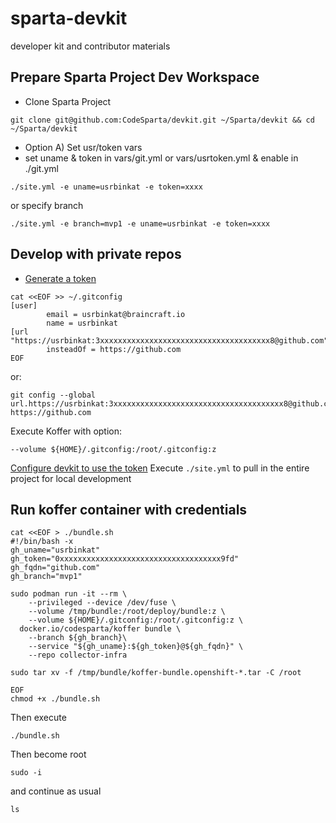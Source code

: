# sparta-devkit
developer kit and contributor materials

## Prepare Sparta Project Dev Workspace
  - Clone Sparta Project
```
git clone git@github.com:CodeSparta/devkit.git ~/Sparta/devkit && cd ~/Sparta/devkit
```
  - Option A) Set usr/token vars 
  - set uname & token in vars/git.yml or vars/usrtoken.yml & enable in ./git.yml
```
./site.yml -e uname=usrbinkat -e token=xxxx
```
or specify branch
```
./site.yml -e branch=mvp1 -e uname=usrbinkat -e token=xxxx
```
## Develop with private repos
  - [Generate a token](https://github.com/settings/tokens)    
    
```
cat <<EOF >> ~/.gitconfig
[user]
        email = usrbinkat@braincraft.io
        name = usrbinkat
[url "https://usrbinkat:3xxxxxxxxxxxxxxxxxxxxxxxxxxxxxxxxxxxxxx8@github.com"]
        insteadOf = https://github.com
EOF
```
or:
```
git config --global url.https://usrbinkat:3xxxxxxxxxxxxxxxxxxxxxxxxxxxxxxxxxxxxxx8@github.com.insteadOf https://github.com
```
Execute Koffer with option:
```
--volume ${HOME}/.gitconfig:/root/.gitconfig:z
```

[Configure devkit to use the token](https://github.com/CodeSparta/devkit/blob/7b60b1947a401bfa4566f4abafb911d5280fcfa5/git.yml#L12)
Execute `./site.yml` to pull in the entire project for local development

## Run koffer container with credentials
```
cat <<EOF > ./bundle.sh 
#!/bin/bash -x
gh_uname="usrbinkat"
gh_token="0xxxxxxxxxxxxxxxxxxxxxxxxxxxxxxxxxxxx9fd"
gh_fqdn="github.com"
gh_branch="mvp1"

sudo podman run -it --rm \
    --privileged --device /dev/fuse \
    --volume /tmp/bundle:/root/deploy/bundle:z \
    --volume ${HOME}/.gitconfig:/root/.gitconfig:z \
  docker.io/codesparta/koffer bundle \
    --branch ${gh_branch}\
    --service "${gh_uname}:${gh_token}@${gh_fqdn}" \
    --repo collector-infra

sudo tar xv -f /tmp/bundle/koffer-bundle.openshift-*.tar -C /root

EOF
chmod +x ./bundle.sh
```
Then execute
```
./bundle.sh
```
Then become root
```
sudo -i
```
and continue as usual
```
ls
```
